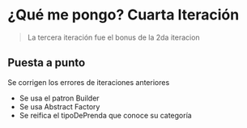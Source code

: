 # ¿Qué me pongo? Cuarta Iteración

> La tercera iteración fue el bonus de la 2da iteracion

## Puesta a punto

Se corrigen los errores de iteraciones anteriores

- Se usa el patron Builder
- Se usa Abstract Factory
- Se reifica el tipoDePrenda que conoce su categoría





